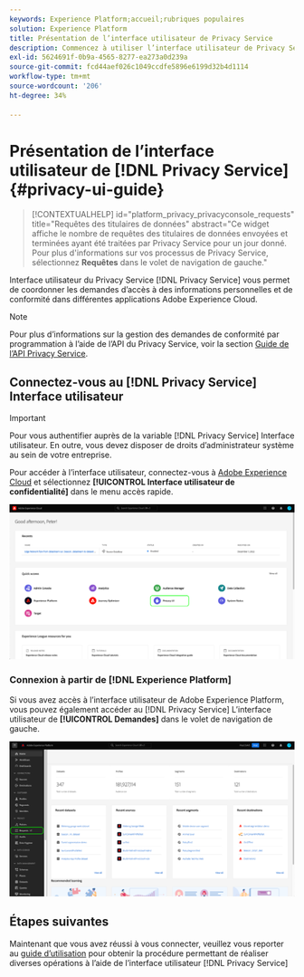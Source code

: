 ```yaml
---
keywords: Experience Platform;accueil;rubriques populaires
solution: Experience Platform
title: Présentation de l’interface utilisateur de Privacy Service
description: Commencez à utiliser l’interface utilisateur de Privacy Service pour coordonner et surveiller les demandes d’accès à des informations personnelles dans différentes applications Experience Cloud.
exl-id: 5624691f-0b9a-4565-8277-ea273a0d239a
source-git-commit: fcd44aef026c1049ccdfe5896e6199d32b4d1114
workflow-type: tm+mt
source-wordcount: '206'
ht-degree: 34%

---
```


# Présentation de l’interface utilisateur de [!DNL Privacy Service] {#privacy-ui-guide}

>[!CONTEXTUALHELP]
>id="platform_privacy_privacyconsole_requests"
>title="Requêtes des titulaires de données"
>abstract="Ce widget affiche le nombre de requêtes des titulaires de données envoyées et terminées ayant été traitées par Privacy Service pour un jour donné. Pour plus d&#39;informations sur vos processus de Privacy Service, sélectionnez **Requêtes** dans le volet de navigation de gauche."

Interface utilisateur du Privacy Service [!DNL Privacy Service] vous permet de coordonner les demandes d’accès à des informations personnelles et de conformité dans différentes applications Adobe Experience Cloud.

>[!NOTE]
>
>Pour plus d’informations sur la gestion des demandes de conformité par programmation à l’aide de l’API du Privacy Service, voir la section [Guide de l’API Privacy Service](../api/overview.md).

## Connectez-vous au [!DNL Privacy Service] Interface utilisateur

>[!IMPORTANT]
>
>Pour vous authentifier auprès de la variable [!DNL Privacy Service] Interface utilisateur. En outre, vous devez disposer de droits d’administrateur système au sein de votre entreprise.

Pour accéder à l’interface utilisateur, connectez-vous à [Adobe Experience Cloud](https://experience.adobe.com/) et sélectionnez **[!UICONTROL Interface utilisateur de confidentialité]** dans le menu accès rapide.

![](../images/ui-overview/quick-access.png)

### Connexion à partir de [!DNL Experience Platform]

Si vous avez accès à l’interface utilisateur de Adobe Experience Platform, vous pouvez également accéder au [!DNL Privacy Service] L’interface utilisateur de **[!UICONTROL Demandes]** dans le volet de navigation de gauche.

![](../images/ui-overview/platform.png)

## Étapes suivantes

Maintenant que vous avez réussi à vous connecter, veuillez vous reporter au [guide d’utilisation](user-guide.md) pour obtenir la procédure permettant de réaliser diverses opérations à l’aide de l’interface utilisateur [!DNL Privacy Service]
